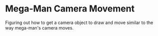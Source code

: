 # Mega-Man Camera Movement

Figuring out how to get a camera object to draw and move similar to the way mega-man's camera moves. 
